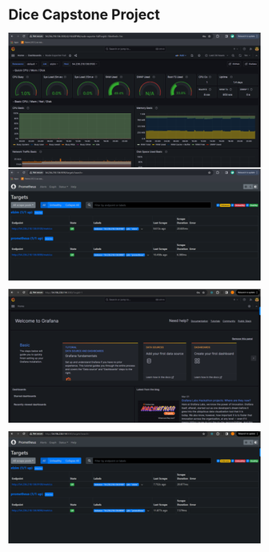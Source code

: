 # Dice Capstone Project

![alt text](image.png)
![alt text](Images/Server-Prometheus.png)

![alt text](Images/Client-Grafana.png)

![alt text](Images/Client-Prometheus.png)
